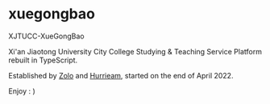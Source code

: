 # xuegongbao
XJTUCC-XueGongBao

Xi'an Jiaotong University City College Studying & Teaching Service Platform rebuilt in TypeScript. 

Established by [Zolo](https://github.com/realzolo) and [Hurrieam](https://github.com/Hurrieam), started on the end of April 2022. 

Enjoy : )